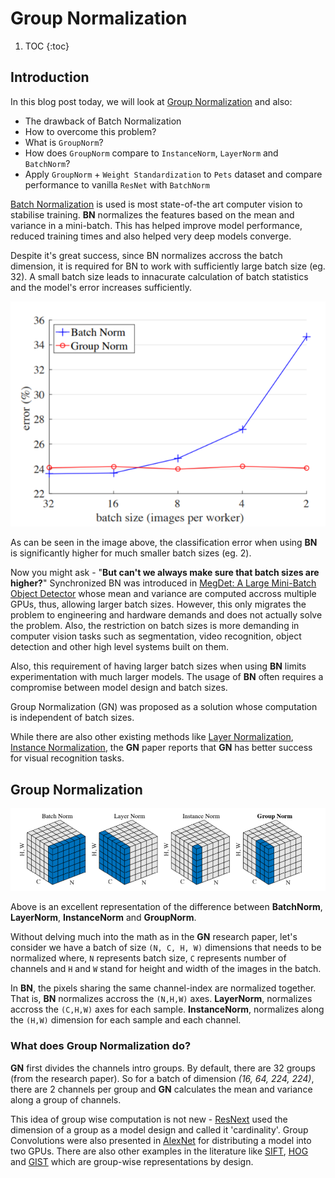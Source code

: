 # Group Normalization 
1. TOC 
{:toc}

## Introduction
In this blog post today, we will look at [Group Normalization](https://arxiv.org/abs/1803.08494) and also:
- The drawback of Batch Normalization 
- How to overcome this problem? 
- What is `GroupNorm`? 
- How does `GroupNorm` compare to `InstanceNorm`, `LayerNorm` and `BatchNorm`? 
- Apply `GroupNorm` + `Weight Standardization` to `Pets` dataset and compare performance to vanilla `ResNet` with `BatchNorm` 

[Batch Normalization](https://arxiv.org/abs/1502.03167) is used is most state-of-the art computer vision to stabilise training. **BN** normalizes the features based on the mean and variance in a mini-batch. This has helped improve model performance, reduced training times and also helped very deep models converge.

Despite it's great success, since BN normalizes accross the batch dimension, it is required for BN to work with sufficiently large batch size (eg. 32). A small batch size leads to innacurate calculation of batch statistics and the model's error increases sufficiently. 

![](/images/BN_batch_size.png "fig-1 Imagenet classification error vs batch sizes")

As can be seen in the image above, the classification error when using **BN** is significantly higher for much smaller batch sizes (eg. 2). 

Now you might ask - "**But can't we always make sure that batch sizes are higher?**" Synchronized BN was introduced in [MegDet: A Large Mini-Batch Object Detector](https://arxiv.org/abs/1711.07240) whose mean and variance are computed accross multiple GPUs, thus, allowing larger batch sizes. However, this only migrates the problem to engineering and hardware demands and does not actually solve the problem. Also, the restriction on batch sizes is more demanding in computer vision tasks such as segmentation, video recognition, object detection and other high level systems built on them. 

Also, this requirement of having larger batch sizes when using **BN** limits experimentation with much larger models. The usage of **BN** often requires a compromise between model design and batch sizes.

Group Normalization (GN) was proposed as a solution whose computation is independent of batch sizes. 

While there are also other existing methods like [Layer Normalization](https://arxiv.org/abs/1607.06450), [Instance Normalization](https://arxiv.org/abs/1607.08022), the **GN** paper reports that **GN** has better success for visual recognition tasks.

## Group Normalization

![](/images/GN_BN_LN_IN.png "fig-2 Normalization methods")

Above is an excellent representation of the difference between **BatchNorm**,  **LayerNorm**, **InstanceNorm** and **GroupNorm**.

Without delving much into the math as in the **GN** research paper, let's consider we have a batch of size `(N, C, H, W)` dimensions that needs to be normalized where, `N` represents batch size, `C` represents number of channels and `H` and `W` stand for height and width of the images in the batch.

In **BN**, the pixels sharing the same channel-index are normalized together. That is, **BN** normalizes accross the `(N,H,W)` axes. **LayerNorm**, normalizes accross the `(C,H,W)` axes for each sample.
**InstanceNorm**, normalizes along the `(H,W)` dimension for each sample and each channel.

### What does **Group Normalization** do?
**GN** first divides the channels intro groups. By default, there are 32 groups (from the research paper). So for a batch of dimension *(16, 64, 224, 224)*, there are 2 channels per group and **GN** calculates the mean and variance along a group of channels.

This idea of group wise computation is not new - [ResNext](https://arxiv.org/pdf/1611.05431.pdf) used the dimension of a group as a model design and called it 'cardinality'. Group Convolutions were also presented in [AlexNet](https://papers.nips.cc/paper/4824-imagenet-classification-with-deep-convolutional-neural-networks.pdf) for distributing a model into two GPUs. There are also other examples in the literature like [SIFT](https://people.eecs.berkeley.edu/~malik/cs294/lowe-ijcv04.pdf), [HOG](https://link.springer.com/article/10.1023/A:1011139631724) and [GIST](https://ieeexplore.ieee.org/document/1467360) which are group-wise representations by design.